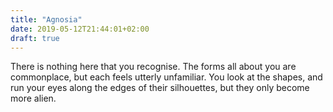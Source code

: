 ```yaml
---
title: "Agnosia"
date: 2019-05-12T21:44:01+02:00
draft: true
---
```


There is nothing here that you recognise. The forms all about you are
commonplace, but each feels utterly unfamiliar. You look at the shapes, and
run your eyes along the edges of their silhouettes, but they only become more
alien.
